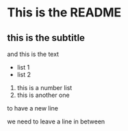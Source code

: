 # This is the README

## this is the subtitle

and this is the text

- list 1
- list 2

1. this is a number list
2. this is another one

to have a new line

we need to leave a line in between
